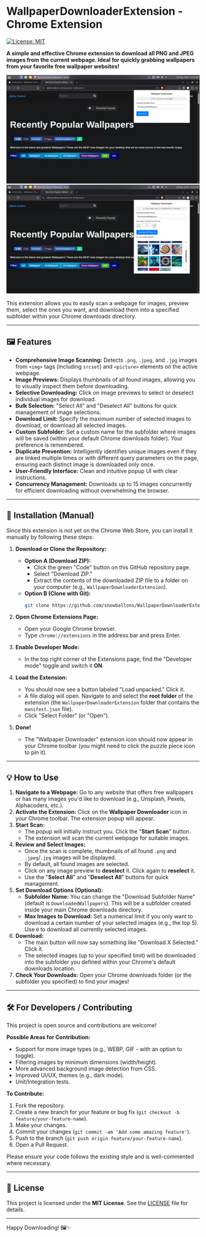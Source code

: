 # WallpaperDownloaderExtension - Chrome Extension

[![License: MIT](https://img.shields.io/badge/License-MIT-yellow.svg)](https://opensource.org/licenses/MIT)

**A simple and effective Chrome extension to download all PNG and JPEG images from the current webpage. Ideal for quickly grabbing wallpapers from your favorite free wallpaper websites!**

![Extension Popup](screenshots/popup-initial.png)
![Image Previews](screenshots/popup-previews.png)

This extension allows you to easily scan a webpage for images, preview them, select the ones you want, and download them into a specified subfolder within your Chrome downloads directory.

---

## 🖼️ Features

*   **Comprehensive Image Scanning:** Detects `.png`, `.jpeg`, and `.jpg` images from `<img>` tags (including `srcset`) and `<picture>` elements on the active webpage.
*   **Image Previews:** Displays thumbnails of all found images, allowing you to visually inspect them before downloading.
*   **Selective Downloading:** Click on image previews to select or deselect individual images for download.
*   **Bulk Selection:** "Select All" and "Deselect All" buttons for quick management of image selections.
*   **Download Limit:** Specify the maximum number of selected images to download, or download all selected images.
*   **Custom Subfolder:** Set a custom name for the subfolder where images will be saved (within your default Chrome downloads folder). Your preference is remembered.
*   **Duplicate Prevention:** Intelligently identifies unique images even if they are linked multiple times or with different query parameters on the page, ensuring each distinct image is downloaded only once.
*   **User-Friendly Interface:** Clean and intuitive popup UI with clear instructions.
*   **Concurrency Management:** Downloads up to 15 images concurrently for efficient downloading without overwhelming the browser.

---

## 🚀 Installation (Manual)

Since this extension is not yet on the Chrome Web Store, you can install it manually by following these steps:

1.  **Download or Clone the Repository:**
    *   **Option A (Download ZIP):**
        *   Click the green "Code" button on this GitHub repository page.
        *   Select "Download ZIP."
        *   Extract the contents of the downloaded ZIP file to a folder on your computer (e.g., `WallpaperDownloaderExtension`).
    *   **Option B (Clone with Git):**
        ```bash
        git clone https://github.com/snowballons/WallpaperDownloaderExtension.git
        ```
        

2.  **Open Chrome Extensions Page:**
    *   Open your Google Chrome browser.
    *   Type `chrome://extensions` in the address bar and press Enter.

3.  **Enable Developer Mode:**
    *   In the top right corner of the Extensions page, find the "Developer mode" toggle and switch it **ON**.

4.  **Load the Extension:**
    *   You should now see a button labeled "Load unpacked." Click it.
    *   A file dialog will open. Navigate to and select the **root folder** of the extension (the `WallpaperDownloaderExtension` folder that contains the `manifest.json` file).
    *   Click "Select Folder" (or "Open").

5.  **Done!**
    *   The "Wallpaper Downloader" extension icon should now appear in your Chrome toolbar (you might need to click the puzzle piece icon to pin it).

---

## 💡 How to Use

1.  **Navigate to a Webpage:** Go to any website that offers free wallpapers or has many images you'd like to download (e.g., Unsplash, Pexels, Alphacoders, etc.).
2.  **Activate the Extension:** Click on the **Wallpaper Downloader** icon in your Chrome toolbar. The extension popup will appear.
3.  **Start Scan:**
    *   The popup will initially instruct you. Click the "**Start Scan**" button.
    *   The extension will scan the current webpage for suitable images.
4.  **Review and Select Images:**
    *   Once the scan is complete, thumbnails of all found `.png` and `.jpeg`/`.jpg` images will be displayed.
    *   By default, all found images are selected.
    *   Click on any image preview to **deselect** it. Click again to **reselect** it.
    *   Use the "**Select All**" and "**Deselect All**" buttons for quick management.
5.  **Set Download Options (Optional):**
    *   **Subfolder Name:** You can change the "Download Subfolder Name" (default is `DownloadedWallpapers`). This will be a subfolder created inside your main Chrome downloads directory.
    *   **Max Images to Download:** Set a numerical limit if you only want to download a certain number of your selected images (e.g., the top 5). Use `0` to download all currently selected images.
6.  **Download:**
    *   The main button will now say something like "Download X Selected." Click it.
    *   The selected images (up to your specified limit) will be downloaded into the subfolder you defined within your Chrome's default downloads location.
7.  **Check Your Downloads:** Open your Chrome downloads folder (or the subfolder you specified) to find your images!

---

## 🛠️ For Developers / Contributing

This project is open source and contributions are welcome!


**Possible Areas for Contribution:**

*   Support for more image types (e.g., WEBP, GIF - with an option to toggle).
*   Filtering images by minimum dimensions (width/height).
*   More advanced background image detection from CSS.
*   Improved UI/UX, themes (e.g., dark mode).
*   Unit/Integration tests.

**To Contribute:**

1.  Fork the repository.
2.  Create a new branch for your feature or bug fix (`git checkout -b feature/your-feature-name`).
3.  Make your changes.
4.  Commit your changes (`git commit -am 'Add some amazing feature'`).
5.  Push to the branch (`git push origin feature/your-feature-name`).
6.  Open a Pull Request.

Please ensure your code follows the existing style and is well-commented where necessary.

---

## 📄 License

This project is licensed under the **MIT License**. See the [LICENSE](LICENSE) file for details.

---

Happy Downloading! 🖼️✨


